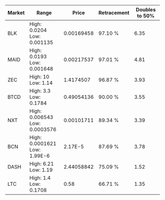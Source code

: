 | Market | Range | Price| Retracement | Doubles to 50% |
| --- | --- | --- | --- | --- |
| BLK | High: 0.0204<br />Low: 0.001135 | 0.00169458 | 97.10 % | 6.35 |
| MAID | High: 0.0193<br />Low: 0.001648 | 0.00217537 | 97.01 % | 4.81 |
| ZEC | High: 10<br />Low: 1.14 | 1.4174507 | 96.87 % | 3.93 |
| BTCD | High: 3.3<br />Low: 0.1784 | 0.49054136 | 90.00 % | 3.55 |
| NXT | High: 0.006543<br />Low: 0.0003576 | 0.00101711 | 89.34 % | 3.39 |
| BCN | High: 0.0001621<br />Low: 1.99E-6 | 2.17E-5 | 87.69 % | 3.78 |
| DASH | High: 6.21<br />Low: 1.19 | 2.44058842 | 75.09 % | 1.52 |
| LTC | High: 1.4<br />Low: 0.1708 | 0.58 | 66.71 % | 1.35 |
